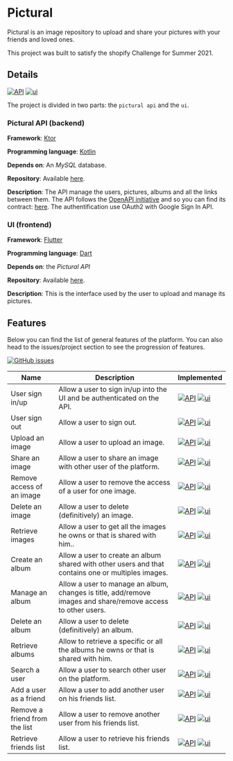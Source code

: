 # Pictural

Pictural is an image repository to upload and share your pictures with your friends and
loved ones.

This project was built to satisfy the shopify Challenge for Summer 2021.

## Details

[![API](https://img.shields.io/badge/API-1.2.1-blue.svg)](https://shields.io/) [![ui](https://img.shields.io/badge/UI-0.1.2-blue.svg)](https://shields.io/)

The project is divided in two parts: the `pictural api` and the `ui`.

### Pictural API (backend)

**Framework**: [Ktor](http://ktor.io/)

**Programming language**: [Kotlin](https://kotlinlang.org/)

**Depends on**: An _MySQL_ database.

**Repository**: Available [here](https://github.com/apomalyn/pictural/tree/main/pictural-api).

**Description**: The API manage the users, pictures, albums and all the links between them.
The API follows the [OpenAPI initiative](https://www.openapis.org/) and so you can find its
contract: [here](https://apomalyn.github.io/pictural/#overview). The authentification
use OAuth2 with Google Sign In API.

### UI (frontend)

**Framework**: [Flutter](http://flutter.dev)

**Programming language**: [Dart](https://dart.dev)

**Depends on**: the _Pictural API_

**Repository**: Available [here](https://github.com/apomalyn/pictural/tree/main/pictural).

**Description**: This is the interface used by the user to upload and manage its pictures.


## Features

Below you can find the list of general features of the platform. You can also head to the issues/project section to see
the progression of features.

[![GitHub issues](https://img.shields.io/github/issues/Naereen/StrapDown.js.svg)](https://github.com/apomalyn/pictural/issues)


| Name                          	| Description                                                                                                  	| Implemented 	|
|-------------------------------	|--------------------------------------------------------------------------------------------------------------	|---------------------------------------------------------------------------------------------------------------------------------------------------------------------- |
| User sign in/up               	| Allow a user to sign in/up into the UI and be authenticated on the API.                                      	| [![API](https://img.shields.io/badge/API-Done-green.svg)](https://shields.io/) [![ui](https://img.shields.io/badge/UI-Done-green.svg)](https://shields.io/)           |
| User sign out                 	| Allow a user to sign out.                                                                                    	| [![API](https://img.shields.io/badge/API-Done-green.svg)](https://shields.io/) [![ui](https://img.shields.io/badge/UI-No-red.svg)](https://shields.io/)               |
| Upload an image               	| Allow a user to upload an image.                                                                             	| [![API](https://img.shields.io/badge/API-Done-green.svg)](https://shields.io/) [![ui](https://img.shields.io/badge/UI-Done-green.svg)](https://shields.io/)           |
| Share an image                	| Allow a user to share an image with other user of the platform.                                              	| [![API](https://img.shields.io/badge/API-Done-green.svg)](https://shields.io/) [![ui](https://img.shields.io/badge/UI-No-red.svg)](https://shields.io/)               |
| Remove access of an image     	| Allow a user to remove the access of a user for one image.                                                   	| [![API](https://img.shields.io/badge/API-Done-green.svg)](https://shields.io/) [![ui](https://img.shields.io/badge/UI-No-red.svg)](https://shields.io/)               |
| Delete an image               	| Allow a user to delete (definitively) an image.                                                              	| [![API](https://img.shields.io/badge/API-Done-green.svg)](https://shields.io/) [![ui](https://img.shields.io/badge/UI-No-red.svg)](https://shields.io/)               |
| Retrieve images               	| Allow a user to get all the images he owns or that is shared with him..                                      	| [![API](https://img.shields.io/badge/API-Done-green.svg)](https://shields.io/) [![ui](https://img.shields.io/badge/UI-Done-green.svg)](https://shields.io/) |
| Create an album               	| Allow a user to create an album shared with other users and that contains one or multiples images.           	| [![API](https://img.shields.io/badge/API-Done-green.svg)](https://shields.io/) [![ui](https://img.shields.io/badge/UI-No-red.svg)](https://shields.io/)               |
| Manage an album               	| Allow a user to manage an album, changes is title, add/remove images and share/remove access to other users. 	| [![API](https://img.shields.io/badge/API-Done-green.svg)](https://shields.io/) [![ui](https://img.shields.io/badge/UI-No-red.svg)](https://shields.io/)               |
| Delete an album               	| Allow a user to delete (definitively) an album.                                                              	| [![API](https://img.shields.io/badge/API-Done-green.svg)](https://shields.io/) [![ui](https://img.shields.io/badge/UI-No-red.svg)](https://shields.io/)               |
| Retrieve albums               	| Allow to retrieve a specific or all the albums he owns or that is shared with him.                           	| [![API](https://img.shields.io/badge/API-Done-green.svg)](https://shields.io/) [![ui](https://img.shields.io/badge/UI-No-red.svg)](https://shields.io/)               |
| Search a user                 	| Allow a user to search other user on the platform.                                                           	| [![API](https://img.shields.io/badge/API-Done-green.svg)](https://shields.io/) [![ui](https://img.shields.io/badge/UI-In%20Progress-orange.svg)](https://shields.io/)                   |
| Add a user as a friend        	| Allow a user to add another user on his friends list.                                                        	| [![API](https://img.shields.io/badge/API-Done-green.svg)](https://shields.io/) [![ui](https://img.shields.io/badge/UI-In%20Progress-orange.svg)](https://shields.io/)               |
| Remove a friend from the list 	| Allow a user to remove another user from his friends list.                                                   	| [![API](https://img.shields.io/badge/API-Done-green.svg)](https://shields.io/) [![ui](https://img.shields.io/badge/UI-Done-green.svg)](https://shields.io/)               |
| Retrieve friends list         	| Allow a user to retrieve his friends list.                                                                   	| [![API](https://img.shields.io/badge/API-Done-green.svg)](https://shields.io/) [![ui](https://img.shields.io/badge/UI-Done-green.svg)](https://shields.io/)               |
